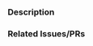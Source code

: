 ### Description
<!-- A few sentences describing the overall goals of the pull request's commits. -->

### Related Issues/PRs
<!-- * user/respository#number -->


<!-- 

Before submitting, please ensure that this pull requests code changes are for a single feature.

-->